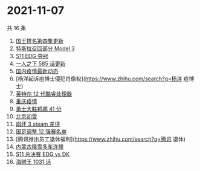 # 2021-11-07

共 16 条

<!-- BEGIN ZHIHUSEARCH -->
<!-- 最后更新时间 Sun Nov 07 2021 08:31:00 GMT+0800 (China Standard Time) -->
1. [国王排名第四集更新](https://www.zhihu.com/search?q=国王排名)
1. [特斯拉召回部分 Model 3](https://www.zhihu.com/search?q=特斯拉)
1. [S11 EDG 夺冠 ](https://www.zhihu.com/search?q=EDG)
1. [一人之下 585 话更新](https://www.zhihu.com/search?q=一人之下)
1. [国内疫情最新动态](https://www.zhihu.com/search?q=疫情)
1. [杨洋起诉痘博士侵犯肖像权](https://www.zhihu.com/search?q=杨洋 痘博士)
1. [英特尔 12 代酷睿处理器](https://www.zhihu.com/search?q=12代酷睿)
1. [重庆疫情](https://www.zhihu.com/search?q=重庆疫情)
1. [勇士大胜鹈鹕 41 分](https://www.zhihu.com/search?q=勇士)
1. [北京初雪](https://www.zhihu.com/search?q=北京初雪)
1. [崩坏 3 steam 差评](https://www.zhihu.com/search?q=崩坏3)
1. [国足调整 12 强赛名单](https://www.zhihu.com/search?q=国足)
1. [腾讯推出员工退休福利](https://www.zhihu.com/search?q=腾讯 退休)
1. [内蒙古降雪多车连撞](https://www.zhihu.com/search?q=内蒙古降雪)
1. [S11 总决赛 EDG vs DK](https://www.zhihu.com/search?q=EDG)
1. [海贼王 1031 话](https://www.zhihu.com/search?q=海贼王)
<!-- END ZHIHUSEARCH -->
